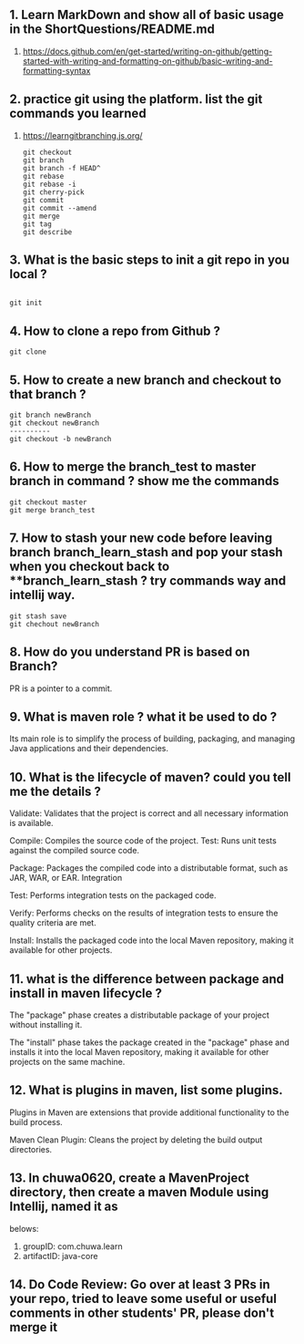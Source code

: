 ## 1. Learn MarkDown and show all of basic usage in the ShortQuestions/README.md

   1. https://docs.github.com/en/get-started/writing-on-github/getting-started-with-writing-and-formatting-on-github/basic-writing-and-formatting-syntax

## 2. practice git using the platform. list the git commands you learned

   1. https://learngitbranching.js.org/

      ```git
      git checkout
      git branch
      git branch -f HEAD^
      git rebase
      git rebase -i
      git cherry-pick
      git commit
      git commit --amend
      git merge
      git tag
      git describe
      
      ```

      

## 3.  What is the basic steps to init a git repo in you local ?

   ```cd 

   git init
   ```

## 4.   How to clone a repo from Github ?

   ```
   git clone 
   ```

   

## 5.   How to create a new branch and checkout to that branch ?

   ```
   git branch newBranch
   git checkout newBranch
   ----------
   git checkout -b newBranch
   ```

   

## 6.   How to merge the branch_test to master branch in command ? show me the commands

   ```
   git checkout master
   git merge branch_test
   ```

   

## 7. How to stash your new code before leaving branch branch_learn_stash and pop your stash when you checkout back to **branch_learn_stash ? try commands way and intellij way.

   ```
   git stash save
   git chechout newBranch
   
   ```

   

## 8. How do you understand PR is based on Branch?

   PR is a pointer to a commit.

## 9. What is maven role ? what it be used to do ?

   Its main role is to simplify the process of building, packaging, and managing Java applications and their dependencies.

## 10. What is the lifecycle of maven? could you tell me the details ?

Validate: Validates that the project is correct and all necessary information is available. 

Compile: Compiles the source code of the project. Test: Runs unit tests against the compiled source code. 

Package: Packages the compiled code into a distributable format, such as JAR, WAR, or EAR. Integration 

Test: Performs integration tests on the packaged code. 

Verify: Performs checks on the results of integration tests to ensure the quality criteria are met. 

Install: Installs the packaged code into the local Maven repository, making it available for other projects. 

## 11. what is the difference between package and install in maven lifecycle ?

The "package" phase creates a distributable package of your project without installing it.

The "install" phase takes the package created in the "package" phase and installs it into the local Maven repository, making it available for other projects on the same machine.

## 12. What is plugins in maven, list some plugins.

Plugins in Maven are extensions that provide additional functionality to the build process. 

Maven Clean Plugin: Cleans the project by deleting the build output directories.

## 13. In chuwa0620, create a MavenProject directory, then create a maven Module using Intellij, named it as 
belows:

1. groupID: com.chuwa.learn
2. artifactID: java-core

## 14. Do Code Review: Go over at least 3 PRs in your repo, tried to leave some useful or useful comments in other students' PR, please don't merge it
